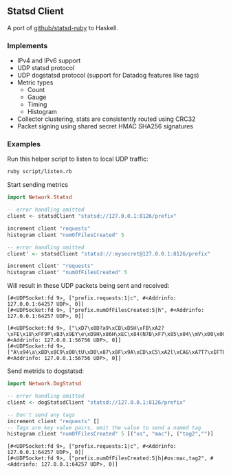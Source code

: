 ## Statsd Client

A port of [github/statsd-ruby](http://github.com/github/statsd-ruby) to Haskell.

### Implements

- IPv4 and IPv6 support
- UDP statsd protocol
- UDP dogstatsd protocol (support for Datadog features like tags)
- Metric types
  - Count
  - Gauge
  - Timing
  - Histogram
- Collector clustering, stats are consistently routed using CRC32
- Packet signing using shared secret HMAC SHA256 signatures

### Examples

Run this helper script to listen to local UDP traffic:

``` sh
ruby script/listen.rb
```

Start sending metrics

``` haskell
import Network.Statsd

-- error handling omitted
client <- statsdClient "statsd://127.0.0.1:8126/prefix"

increment client "requests"
histogram client "numOfFilesCreated" 5

-- error handling omitted
client' <- statsdClient "statsd://:mysecret@127.0.0.1:8126/prefix"

increment client' "requests"
histogram client' "numOfFilesCreated" 5
```

Will result in these UDP packets being sent and received:

```
[#<UDPSocket:fd 9>, ["prefix.requests:1|c", #<Addrinfo: 127.0.0.1:64257 UDP>, 0]]
[#<UDPSocket:fd 9>, ["prefix.numOfFilesCreated:5|h", #<Addrinfo: 127.0.0.1:64257 UDP>, 0]]

[#<UDPSocket:fd 9>, ["\xD7\x8D?a9\xCB\xD5H\xFB\xA2?\xFE\x18\xFF9P\xB3\x9EY\e\xD9H\x86H\xEC\x84(N7B\xF7\x85\x04\\mV\x00\x00\x00\x00\x17\xFEq\x90prefix.requests:1|c", #<Addrinfo: 127.0.0.1:56756 UDP>, 0]]
[#<UDPSocket:fd 9>, ["A\x94\a\xBD\x8C9\x00\tU\xD0\x87\x8F\x9A\xCD\xC5\xA2l\xCA&\xA7T7\xEFT8\x9F\\b\xF7\xEB\x10\xD2\x06\\mV\x00\x00\x00\x00j\x86\xCD\xCBprefix.numOfFilesCreated:5|h", #<Addrinfo: 127.0.0.1:56756 UDP>, 0]]
```

 Send metrids to dogstatsd:

 ``` haskell
import Network.DogStatsd

-- error handling omitted
client <- dogStatsdClient "statsd://127.0.0.1:8126/prefix"

-- Don't send any tags
increment client "requests" []
-- Tags are key value pairs, omit the value to send a named tag
histogram client "numOfFilesCreated" 5 [("os", "mac"), ("tag2","")]
```

```
[#<UDPSocket:fd 9>, ["prefix.requests:1|c", #<Addrinfo: 127.0.0.1:64257 UDP>, 0]]
[#<UDPSocket:fd 9>, ["prefix.numOfFilesCreated:5|h|#os:mac,tag2", #<Addrinfo: 127.0.0.1:64257 UDP>, 0]]
```
